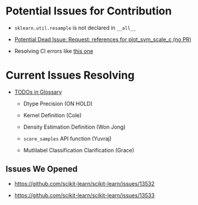 # Potential Issues for Contribution

* `sklearn.util.resample` is not declared in `__all__`

* [Potential Dead Issue: Request: references for plot_svm_scale_c (no PR)](https://github.com/scikit-learn/scikit-learn/issues/4657)

* Resolving CI errors like [this one](https://github.com/scikit-learn/scikit-learn/pull/4790)

# Current Issues Resolving

* [TODOs in Glossary](https://github.com/scikit-learn/scikit-learn/issues/13533)

   - Dtype Precision (ON HOLD)

   - Kernel Definition (Cole)

   - Density Estimation Definition (Won Jong)

   - `score_samples` API function (Yuvraj)
   
   - Mutlilabel Classification Clarification (Grace)

## Issues We Opened

* https://github.com/scikit-learn/scikit-learn/issues/13532

* https://github.com/scikit-learn/scikit-learn/issues/13533

